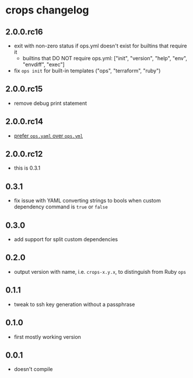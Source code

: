 # crops changelog

## 2.0.0.rc16

- exit with non-zero status if ops.yml doesn't exist for builtins that require it
  - builtins that DO NOT require ops.yml: ["init", "version", "help", "env", "envdiff", "exec"]
- fix `ops init` for built-in templates ("ops", "terraform", "ruby")

## 2.0.0.rc15

- remove debug print statement

## 2.0.0.rc14

- [prefer `ops.yaml` over `ops.yml`](https://yaml.org/faq.html)

## 2.0.0.rc12

- this is 0.3.1

## 0.3.1

- fix issue with YAML converting strings to bools when custom dependency command is `true` or `false`

## 0.3.0

- add support for split custom dependencies

## 0.2.0

- output version with name, i.e. `crops-x.y.x`, to distinguish from Ruby `ops`

## 0.1.1

- tweak to ssh key generation without a passphrase

## 0.1.0

- first mostly working version

## 0.0.1

- doesn't compile
